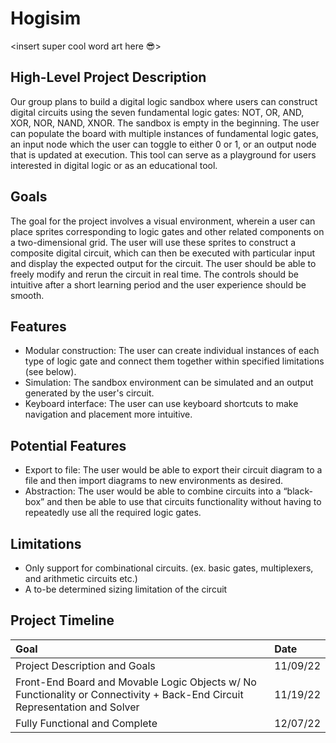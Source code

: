 # Hogisim
<insert super cool word art here 😎>
## High-Level Project Description
Our group plans to build a digital logic sandbox where users can construct digital circuits using the seven fundamental logic gates: NOT, OR, AND, XOR, NOR, NAND, XNOR. The sandbox is empty in the beginning. The user can populate the board with multiple instances of fundamental logic gates, an input node which the user can toggle to either 0 or 1, or an output node that is updated at execution. This tool can serve as a playground for users interested in digital logic or as an educational tool.

## Goals
The goal for the project involves a visual environment, wherein a user can place sprites corresponding to logic gates and other related components on a two-dimensional grid. The user will use these sprites to construct a composite digital circuit, which can then be executed with particular input and display the expected output for the circuit. The user should be able to freely modify and rerun the circuit in real time. The controls should be intuitive after a short learning period and the user experience should be smooth.

## Features
- Modular construction: The user can create individual instances of each type of logic gate and connect them together within specified limitations (see below).
- Simulation: The sandbox environment can be simulated and an output generated by the user's circuit.
- Keyboard interface: The user can use keyboard shortcuts to make navigation and placement more intuitive.

## Potential Features
- Export to file: The user would be able to export their circuit diagram to a file and then import diagrams to new environments as desired.
- Abstraction: The user would be able to combine circuits into a “black-box” and then be able to use that circuits functionality without having to repeatedly use all the required logic gates.

## Limitations
- Only support for combinational circuits. (ex. basic gates, multiplexers, and arithmetic circuits etc.)
- A to-be determined sizing limitation of the circuit

## Project Timeline
| Goal | Date |
|:---  | :--- |
| Project Description and Goals | 11/09/22 |
| Front-End Board and Movable Logic Objects w/ No Functionality or Connectivity + Back-End Circuit Representation and Solver | 11/19/22 |
| Fully Functional and Complete | 12/07/22 |
